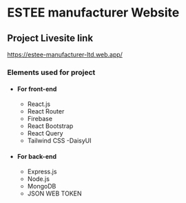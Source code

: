 # ESTEE manufacturer Website

## Project Livesite link

https://estee-manufacturer-ltd.web.app/

### Elements used for project

- #### For front-end

  - React.js
  - React Router
  - Firebase
  - React Bootstrap
  - React Query
  - Tailwind CSS
    -DaisyUI

- #### For back-end
  - Express.js
  - Node.js
  - MongoDB
  - JSON WEB TOKEN

